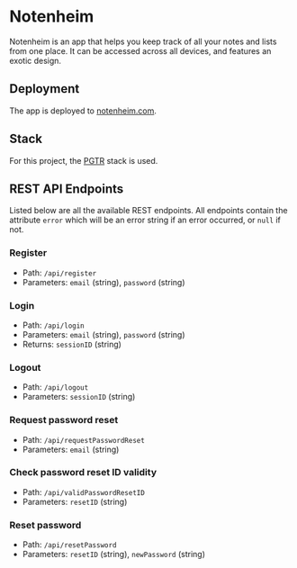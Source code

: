 # Notenheim

Notenheim is an app that helps you keep track of all your notes and lists from one place. It can be accessed across all devices, and features an exotic design.

## Deployment

The app is deployed to [notenheim.com](https://www.notenheim.com/).

## Stack

For this project, the [PGTR](https://github.com/WKHAllen/pgtr-sample-app) stack is used.

## REST API Endpoints

Listed below are all the available REST endpoints. All endpoints contain the attribute `error` which will be an error string if an error occurred, or `null` if not.

### Register

* Path: `/api/register`
* Parameters: `email` (string), `password` (string)

### Login

* Path: `/api/login`
* Parameters: `email` (string), `password` (string)
* Returns: `sessionID` (string)

### Logout

* Path: `/api/logout`
* Parameters: `sessionID` (string)

### Request password reset

* Path: `/api/requestPasswordReset`
* Parameters: `email` (string)

### Check password reset ID validity

* Path: `/api/validPasswordResetID`
* Parameters: `resetID` (string)

### Reset password

* Path: `/api/resetPassword`
* Parameters: `resetID` (string), `newPassword` (string)
